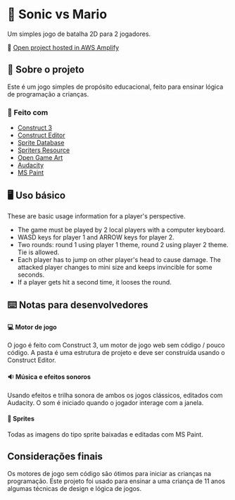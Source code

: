 # :deciduous_tree: Sonic vs Mario

Um simples jogo de batalha 2D para 2 jogadores.

<!-- LINK PUBLICADO -->
:link: [Open project hosted in AWS Amplify](https://sonicmario.andremr.dev/)

<!-- SOBRE -->
## :page_with_curl: Sobre o projeto

Este é um jogo simples de propósito educacional, feito para ensinar lógica de programação a crianças.

### :construction: Feito com

- [Construct 3](https://www.construct.net/en)
- [Construct Editor](https://editor.construct.net/)
- [Sprite Database](https://spritedatabase.net/)
- [Spriters Resource](https://www.spriters-resource.com/)
- [Open Game Art](https://opengameart.org/)
- [Audacity](https://www.audacityteam.org/)
- [MS Paint](https://support.microsoft.com/en-us/windows/help-in-paint-d62e155a-1775-6da4-0862-62a3e9e5a511)

<!-- USO -->
## :desktop_computer: Uso básico

These are basic usage information for a player's perspective.

- The game must be played by 2 local players with a computer keyboard.
- WASD keys for player 1 and ARROW keys for player 2.
- Two rounds: round 1 using player 1 theme, round 2 using player 2 theme. Tie is allowed.
- Each player has to jump on other player's head to cause damage. The attacked player changes to mini size and keeps invincible for some seconds.
- If a player gets hit a second time, it looses the round.

<!-- NOTES FOR DEVELOPERS -->
## :keyboard: Notas para desenvolvedores

#### :computer: Motor de jogo

O jogo é feito com Construct 3, um motor de jogo web sem código / pouco código. A pasta é uma estrutura de projeto e deve ser construída usando o Construct Editor.

#### :sound: Música e efeitos sonoros

Usando efeitos e trilha sonora de ambos os jogos clássicos, editados com Audacity. O som é iniciado quando o jogador interage com a janela.

#### :space_invader: Sprites

Todas as imagens do tipo sprite baixadas e editadas com MS Paint.

<!-- CONSIDERAÇÕES FINAIS -->
## Considerações finais

Os motores de jogo sem código são ótimos para iniciar as crianças na programação. Este projeto foi usado para ensinar a uma criança de 11 anos algumas técnicas de design e lógica de jogos.